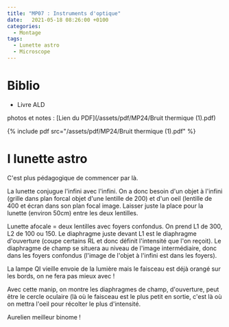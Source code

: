 ```yaml
---
title: "MP07 : Instruments d'optique"
date:   2021-05-18 08:26:00 +0100
categories:
  - Montage
tags:
  - Lunette astro
  - Microscope
---
```

# Biblio
- Livre ALD


photos et notes : [Lien du PDF](/assets/pdf/MP24/Bruit thermique (1).pdf)

{% include pdf src="/assets/pdf/MP24/Bruit thermique (1).pdf" %}

# I lunette astro

C'est plus pédagogique de commencer par là.

La lunette conjugue l'infini avec l'infini. On a donc besoin d'un objet à l'infini (grille dans plan forcal objet d'une lentille de 200) et d'un oeil (lentille de 400 et écran dans son plan focal image. Laisser juste la place pour la lunette (environ 50cm) entre les deux lentilles.

Lunette afocale = deux lentilles avec foyers confondus. On prend L1 de 300, L2 de 100 ou 150. Le diaphragme juste devant L1 est le diaphragme d'ouverture (coupe certains RL et donc définit l'intensité que l'on reçoit). Le diaphragme de champ se situera au niveau de l'image intermédiaire, donc dans les foyers confondus (l'image de l'objet à l'infini est dans les foyers).

La lampe QI vieille envoie de la lumière mais le faisceau est déjà orangé sur les bords, on ne fera pas mieux avec ! 

Avec cette manip, on montre les diaphragmes de champ, d'ouverture, peut être le cercle oculaire (là où le faisceau est le plus petit en sortie, c'est là où on mettra l'oeil pour récolter le plus d'intensité.

Aurelien meilleur binome ! 
